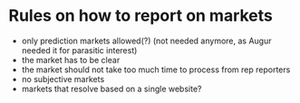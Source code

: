 # Rules on how to report on markets
- only prediction markets allowed(?) (not needed anymore, as Augur needed it for parasitic interest)
- the market has to be clear
- the market should not take too much time to process from rep reporters
- no subjective markets
- markets that resolve based on a single website?
